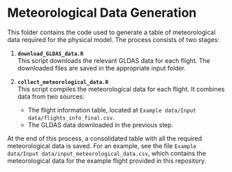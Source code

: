 # Meteorological Data Generation

This folder contains the code used to generate a table of meteorological data required for the physical model. The process consists of two stages:

1. **`download_GLDAS_data.R`**  
   This script downloads the relevant GLDAS data for each flight. The downloaded files are saved in the appropriate input folder.

2. **`collect_meteorological_data.R`**  
   This script compiles the meteorological data for each flight. It combines data from two sources:
   - The flight information table, located at `Example data/Input data/flights_info_final.csv`.
   - The GLDAS data downloaded in the previous step.

At the end of this process, a consolidated table with all the required meteorological data is saved. For an example, see the file `Example data/Input data/input_meteorological_data.csv`, which contains the meteorological data for the example flight provided in this repository.
